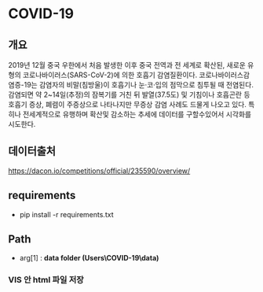 # COVID-19

## 개요

2019년 12월 중국 우한에서 처음 발생한 이후 중국 전역과 전 세계로 확산된, 새로운 유형의 코로나바이러스(SARS-CoV-2)에 의한 호흡기 감염질환이다. 코로나바이러스감염증-19는 감염자의 비말(침방울)이 호흡기나 눈·코·입의 점막으로 침투될 때 전염된다. 감염되면 약 2~14일(추정)의 잠복기를 거친 뒤 발열(37.5도) 및 기침이나 호흡곤란 등 호흡기 증상, 폐렴이 주증상으로 나타나지만 무증상 감염 사례도 드물게 나오고 있다.
특히나 전세계적으로 유행하며 확산및 감소하는 추세에 데이터를 구할수있어서 시각화를 시도한다.


## 데이터출처
https://dacon.io/competitions/official/235590/overview/

## requirements
* pip install -r requirements.txt

## Path
* arg[1] : __data folder (Users\COVID-19\data)__

### VIS 안 html 파일 저장